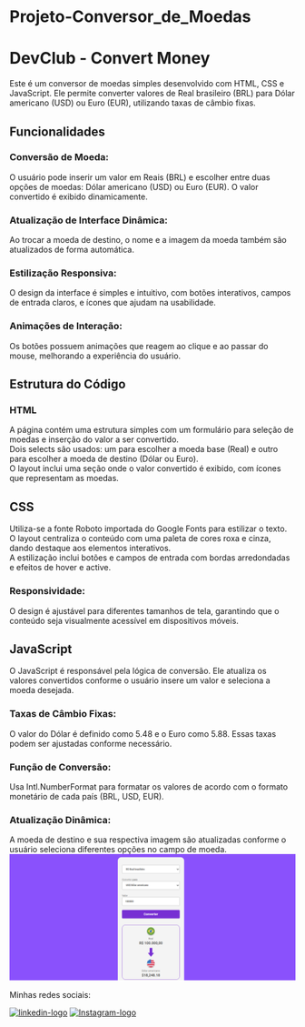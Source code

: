 # Projeto-Conversor_de_Moedas

<h1>DevClub - Convert Money </h1>
Este é um conversor de moedas simples desenvolvido com HTML, CSS e JavaScript. Ele permite converter valores de Real brasileiro (BRL) para Dólar americano (USD) ou Euro (EUR), utilizando taxas de câmbio fixas.

<h2>Funcionalidades </h2>
<h3>Conversão de Moeda: </h3> O usuário pode inserir um valor em Reais (BRL) e escolher entre duas opções de moedas: Dólar americano (USD) ou Euro (EUR). O valor convertido é exibido dinamicamente.
<h3>Atualização de Interface Dinâmica: </h3> Ao trocar a moeda de destino, o nome e a imagem da moeda também são atualizados de forma automática.
<h3>Estilização Responsiva: </h3> O design da interface é simples e intuitivo, com botões interativos, campos de entrada claros, e ícones que ajudam na usabilidade.
<h3>Animações de Interação: </h3> Os botões possuem animações que reagem ao clique e ao passar do mouse, melhorando a experiência do usuário.

<h2>Estrutura do Código </h2>
<h3>HTML</h3>
A página contém uma estrutura simples com um formulário para seleção de moedas e inserção do valor a ser convertido. <br>
Dois selects são usados: um para escolher a moeda base (Real) e outro para escolher a moeda de destino (Dólar ou Euro).<br>
O layout inclui uma seção onde o valor convertido é exibido, com ícones que representam as moedas.

<h2>CSS </h2>
Utiliza-se a fonte Roboto importada do Google Fonts para estilizar o texto.<br>
O layout centraliza o conteúdo com uma paleta de cores roxa e cinza, dando destaque aos elementos interativos.<br>
A estilização inclui botões e campos de entrada com bordas arredondadas e efeitos de hover e active.
<h3>Responsividade: </h3> O design é ajustável para diferentes tamanhos de tela, garantindo que o conteúdo seja visualmente acessível em dispositivos móveis.

<h2>JavaScript </h2>
O JavaScript é responsável pela lógica de conversão. Ele atualiza os valores convertidos conforme o usuário insere um valor e seleciona a moeda desejada.
<h3>Taxas de Câmbio Fixas: </h3> O valor do Dólar é definido como 5.48 e o Euro como 5.88. Essas taxas podem ser ajustadas conforme necessário.
<h3>Função de Conversão: </h3> Usa Intl.NumberFormat para formatar os valores de acordo com o formato monetário de cada país (BRL, USD, EUR).
<h3>Atualização Dinâmica: </h3> A moeda de destino e sua respectiva imagem são atualizadas conforme o usuário seleciona diferentes opções no campo de moeda.

<img src="assets/site.png">
<p>Minhas redes sociais:</p>
<a href="https://www.linkedin.com/in/murilo-tavares-7b3bbb304/"> <img src="https://img.shields.io/badge/LinkedIn-0077B5?style=for-the-badge&logo=linkedin&logoColor=white" alt="linkedin-logo"></a>
<a href="https://www.instagram.com/murilo__tt/"> <img src="https://img.shields.io/badge/Instagram-E4405F?style=for-the-badge&logo=instagram&logoColor=white" alt="Instagram-logo"></a>
